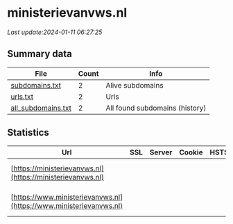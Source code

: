 # ministerievanvws.nl
*Last update:2024-01-11 06:27:25*
## Summary data
| File       | Count | Info |
|------------|-------|------|
|[subdomains.txt](/data/ministerievanvws/subdomains.txt)|2|Alive subdomains|
|[urls.txt](/data/ministerievanvws/urls.txt)|2|Urls|
|[all_subdomains.txt](/data/ministerievanvws/all_subdomains.txt)|2|All found subdomains (history)|
## Statistics
| Url | SSL | Server | Cookie | HSTS | CSP | XFO | XXP | RP | Tech |
|------------|-------|------|------|------|------|------|------|------|------|
|[https://ministerievanvws.nl](https://ministerievanvws.nl)| | | | | | | |:white_check_mark: |HSTS IIS:10.0 Window...|
|[https://www.ministerievanvws.nl](https://www.ministerievanvws.nl)| | | | | | | |:white_check_mark: |HSTS IIS:10.0 Window...|